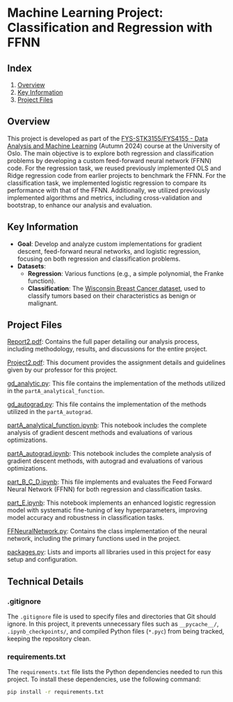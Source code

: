 # Machine Learning Project: Classification and Regression with FFNN

## Index
1. [Overview](#overview)
2. [Key Information](#key-information)
3. [Project Files](#project-files)

## Overview
This project is developed as part of the [FYS-STK3155/FYS4155 - Data Analysis and Machine Learning](https://www.uio.no/studier/emner/matnat/fys/FYS-STK4155/index-eng.html) (Autumn 2024) course at the University of Oslo. The main objective is to explore both regression and classification problems by developing a custom feed-forward neural network (FFNN) code. For the regression task, we reused previously implemented OLS and Ridge regression code from earlier projects to benchmark the FFNN. For the classification task, we implemented logistic regression to compare its performance with that of the FFNN. Additionally, we utilized previously implemented algorithms and metrics, including cross-validation and bootstrap, to enhance our analysis and evaluation.

## Key Information
- **Goal**: Develop and analyze custom implementations for gradient descent, feed-forward neural networks, and logistic regression, focusing on both regression and classification problems. 
- **Datasets**: 
  - **Regression**: Various functions (e.g., a simple polynomial, the Franke function).
  - **Classification**: The [Wisconsin Breast Cancer dataset](https://www.kaggle.com/datasets/uciml/breast-cancer-wisconsin-data), used to classify tumors based on their characteristics as benign or malignant.

## Project Files

[Report2.pdf](Report2.pdf): Contains the full paper detailing our analysis process, including methodology, results, and discussions for the entire project.

[Project2.pdf](Project2.pdf): This document provides the assignment details and guidelines given by our professor for this project.

[gd_analytic.py](gd_analytic.py): This file contains the implementation of the methods utilized in the `partA_analytical_function`.

[gd_autograd.py](gd_autograd.py): This file contains the implementation of the methods utilized in the `partA_autograd`.

[partA_analytical_function.ipynb](partA_analytical_function.ipynb): This notebook includes the complete analysis of gradient descent methods and evaluations of various optimizations.

[partA_autograd.ipynb](partA_autograd.ipynb): This notebook includes the complete analysis of gradient descent methods, with autograd and evaluations of various optimizations.

[part_B_C_D.ipynb](part_B_C_D.ipynb): This file implements and evaluates the Feed Forward Neural Network (FFNN) for both regression and classification tasks.

[part_E.ipynb](part_E.ipynb): This notebook implements an enhanced logistic regression model with systematic fine-tuning of key hyperparameters, improving model accuracy and robustness in classification tasks.

[FFNeuralNetwork.py](FFNeuralNetwork.py): Contains the class implementation of the neural network, including the primary functions used in the project.

[packages.py](packages.py): Lists and imports all libraries used in this project for easy setup and configuration.

## Technical Details

### .gitignore
The `.gitignore` file is used to specify files and directories that Git should ignore. In this project, it prevents unnecessary files such as `__pycache__/`, `.ipynb_checkpoints/`, and compiled Python files (`*.pyc`) from being tracked, keeping the repository clean.

### requirements.txt
The `requirements.txt` file lists the Python dependencies needed to run this project. To install these dependencies, use the following command:
```bash
pip install -r requirements.txt